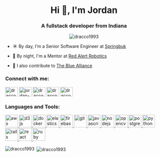 <h1 align="center">Hi 👋, I'm Jordan</h1>
<h3 align="center">A fullstack developer from Indiana</h3>
<p align="center"> <img src="https://komarev.com/ghpvc/?username=dracco1993&label=Profile%20views&color=0e75b6&style=flat" alt="dracco1993" /> </p>

- ☀️ By day, I’m a Senior Software Engineer at [Springbuk](https://github.com/springbuk)

- 🌙 By night, I'm a Mentor at [Red Alert Robotics](https://github.com/RAR1741)

- 🤖 I also contribute to [The Blue Alliance](https://github.com/the-blue-alliance)

<p align="left">
<h3 align="left">Connect with me:</h3>
<a href="https://twitter.com/dracco1993" target="blank"><img align="center" src="https://cdn.jsdelivr.net/npm/simple-icons@3.0.1/icons/twitter.svg" alt="dracco1993" height="30" width="40" /></a>
<a href="https://linkedin.com/in/jordan-miller-4a70b0148" target="blank"><img align="center" src="https://cdn.jsdelivr.net/npm/simple-icons@3.0.1/icons/linkedin.svg" alt="jordan-miller-4a70b0148" height="30" width="40" /></a>
<a href="https://stackoverflow.com/users/dracco1993" target="blank"><img align="center" src="https://cdn.jsdelivr.net/npm/simple-icons@3.0.1/icons/stackoverflow.svg" alt="dracco1993" height="30" width="40" /></a>
<a href="https://www.hackerrank.com/dracco1993" target="blank"><img align="center" src="https://cdn.jsdelivr.net/npm/simple-icons@3.0.1/icons/hackerrank.svg" alt="dracco1993" height="30" width="40" /></a>
<a href="https://codepen.io/dracco1993" target="blank"><img align="center" src="https://cdn.jsdelivr.net/npm/simple-icons@3.0.1/icons/codepen.svg" alt="dracco1993" height="30" width="40" /></a>
</p>

<h3 align="left">Languages and Tools:</h3>
<p align="left"> <a href="https://aws.amazon.com" target="_blank"> <img src="https://devicons.github.io/devicon/devicon.git/icons/amazonwebservices/amazonwebservices-original-wordmark.svg" alt="aws" width="40" height="40"/> </a> <a href="https://d3js.org/" target="_blank"> <img src="https://devicons.github.io/devicon/devicon.git/icons/d3js/d3js-original.svg" alt="d3js" width="40" height="40"/> </a> <a href="https://www.docker.com/" target="_blank"> <img src="https://devicons.github.io/devicon/devicon.git/icons/docker/docker-original-wordmark.svg" alt="docker" width="40" height="40"/> </a> <a href="https://www.elastic.co" target="_blank"> <img src="https://www.vectorlogo.zone/logos/elastic/elastic-icon.svg" alt="elasticsearch" width="40" height="40"/> </a> <a href="https://firebase.google.com/" target="_blank"> <img src="https://www.vectorlogo.zone/logos/firebase/firebase-icon.svg" alt="firebase" width="40" height="40"/> </a> <a href="https://git-scm.com/" target="_blank"> <img src="https://www.vectorlogo.zone/logos/git-scm/git-scm-icon.svg" alt="git" width="40" height="40"/> </a> <a href="https://developer.mozilla.org/en-US/docs/Web/JavaScript" target="_blank"> <img src="https://devicons.github.io/devicon/devicon.git/icons/javascript/javascript-original.svg" alt="javascript" width="40" height="40"/> </a> <a href="https://nodejs.org" target="_blank"> <img src="https://devicons.github.io/devicon/devicon.git/icons/nodejs/nodejs-original-wordmark.svg" alt="nodejs" width="40" height="40"/> </a> <a href="https://opencv.org/" target="_blank"> <img src="https://www.vectorlogo.zone/logos/opencv/opencv-icon.svg" alt="opencv" width="40" height="40"/> </a> <a href="https://www.postgresql.org" target="_blank"> <img src="https://devicons.github.io/devicon/devicon.git/icons/postgresql/postgresql-original-wordmark.svg" alt="postgresql" width="40" height="40"/> </a> <a href="https://www.python.org" target="_blank"> <img src="https://devicons.github.io/devicon/devicon.git/icons/python/python-original.svg" alt="python" width="40" height="40"/> </a> <a href="https://rubyonrails.org" target="_blank"> <img src="https://devicons.github.io/devicon/devicon.git/icons/rails/rails-original-wordmark.svg" alt="rails" width="40" height="40"/> </a> <a href="https://reactjs.org/" target="_blank"> <img src="https://devicons.github.io/devicon/devicon.git/icons/react/react-original-wordmark.svg" alt="react" width="40" height="40"/> </a> <a href="https://www.ruby-lang.org/en/" target="_blank"> <img src="https://devicons.github.io/devicon/devicon.git/icons/ruby/ruby-original-wordmark.svg" alt="ruby" width="40" height="40"/> </a> </p>

<p><img align="left" src="https://github-readme-stats.vercel.app/api/top-langs/?username=dracco1993&layout=compact" alt="dracco1993" /></p>

<p>&nbsp;<img align="center" src="https://github-readme-stats.vercel.app/api?username=dracco1993&show_icons=true" alt="dracco1993" /></p>
